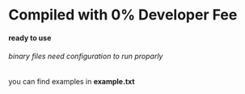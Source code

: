 # Compiled with 0% Developer Fee
#### ready to use
###### binary files need configuration to run proparly
you can find examples in **example.txt**
<g you can find more usefull options here>
